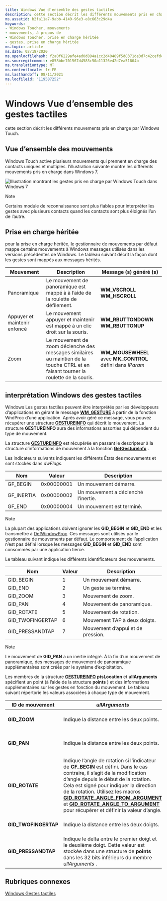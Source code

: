 ```yaml
---
title: Windows Vue d’ensemble des gestes tactiles
description: cette section décrit les différents mouvements pris en charge par Windows Touch.
ms.assetid: b2fa11a7-9abb-4149-96e3-e8c663c29d4a
keywords:
- Windows Toucher, mouvements
- mouvements, à propos de
- Windows Toucher, prise en charge héritée
- gestes, prise en charge héritée
ms.topic: article
ms.date: 02/18/2020
ms.openlocfilehash: f2a0f6229afe4ad0d894a1cc2d40489f5d8371de3d7c42cefdccde619119df75
ms.sourcegitcommit: e858bbe701567d4583c50a11326e42d7ea51804b
ms.translationtype: MT
ms.contentlocale: fr-FR
ms.lasthandoff: 08/11/2021
ms.locfileid: "119587252"
---
```

# <a name="windows-touch-gestures-overview"></a>Windows Vue d’ensemble des gestes tactiles

cette section décrit les différents mouvements pris en charge par Windows Touch.

## <a name="gestures-overview"></a>Vue d’ensemble des mouvements

Windows Touch active plusieurs mouvements qui prennent en charge des contacts uniques et multiples. l’illustration suivante montre les différents mouvements pris en charge dans Windows 7.

![Illustration montrant les gestes pris en charge par Windows Touch dans Windows 7](images/gestures.png)

> [!Note]  
> Certains module de reconnaissance sont plus fiables pour interpréter les gestes avec plusieurs contacts quand les contacts sont plus éloignés l’un de l’autre.

## <a name="legacy-support"></a>Prise en charge héritée

pour la prise en charge héritée, le gestionnaire de mouvements par défaut mappe certains mouvements à Windows messages utilisés dans les versions précédentes de Windows. Le tableau suivant décrit la façon dont les gestes sont mappés aux messages hérités.

| Mouvement        | Description  | Message (s) généré (s)              |
|----------------|----------------------------------------------------------------------------------------------------------------------|-------------------------------------------------------------|
| Panoramique            | Le mouvement de panoramique est mappé à à l’aide de la roulette de défilement.                  | **WM_VSCROLL**<br/> **WM_HSCROLL**<br/>       |
| Appuyer et maintenir enfoncé | Le mouvement appuyer et maintenir est mappé à un clic droit sur la souris.     | **WM_RBUTTONDOWN**<br/> **WM_RBUTTONUP**<br/> |
| Zoom           | Le mouvement de zoom déclenche des messages similaires au maintien de la touche CTRL et en faisant tourner la roulette de la souris. | **WM_MOUSEWHEEL** avec **MK_CONTROL** défini dans *lParam* |

## <a name="interpreting-windows-touch-gestures"></a>interprétation Windows des gestes tactiles

Windows Les gestes tactiles peuvent être interprétés par les développeurs d’applications en gérant le message [**WM_GESTURE**](wm-gesture.md) à partir de la fonction WndProc d’une application. Après avoir géré ce message, vous pouvez récupérer une structure [**GESTUREINFO**](/windows/win32/api/winuser/ns-winuser-gestureinfo) qui décrit le mouvement. La structure **GESTUREINFO** aura des informations assorties qui dépendent du type de mouvement.

La structure [**GESTUREINFO**](/windows/win32/api/winuser/ns-winuser-gestureinfo) est récupérée en passant le descripteur à la structure d’informations de mouvement à la fonction [**GetGestureInfo**](/windows/desktop/api/winuser/nf-winuser-getgestureinfo) .

Les indicateurs suivants indiquent les différents États des mouvements et sont stockés dans *dwFlags*. 

| Nom        | Valeur      | Description                      |
|-------------|------------|----------------------------------|
| GF_BEGIN   | 0x00000001 | Un mouvement démarre.           |
| GF_INERTIA | 0x00000002 | Un mouvement a déclenché l’inertie. |
| GF_END     | 0x00000004 | Un mouvement est terminé.          |

> [!Note]  
> La plupart des applications doivent ignorer les **GID_BEGIN** et **GID_END** et les transmettre à [DefWindowProc](/windows/win32/api/winuser/nf-winuser-defwindowproca). Ces messages sont utilisés par le gestionnaire de mouvements par défaut. Le comportement de l’application n’est pas défini lorsque les messages **GID_BEGIN** et **GID_END** sont consommés par une application tierce.

Le tableau suivant indique les différents identificateurs des mouvements. 

| Nom              | Valeur | Description                 |
|-------------------|-------|-----------------------------|
| GID_BEGIN        | 1     | Un mouvement démarre.      |
| GID_END          | 2     | Un geste se termine.        |
| GID_ZOOM         | 3     | Mouvement de zoom.           |
| GID_PAN          | 4     | Mouvement de panoramique.            |
| GID_ROTATE       | 5     | Mouvement de rotation.       |
| GID_TWOFINGERTAP | 6     | Mouvement TAP à deux doigts. |
| GID_PRESSANDTAP  | 7     | Mouvement d’appui et de pression.  |

> [!Note]  
> Le mouvement de **GID_PAN** a un inertie intégré. À la fin d’un mouvement de panoramique, des messages de mouvement de panoramique supplémentaires sont créés par le système d’exploitation.

Les membres de la structure [**GESTUREINFO**](/windows/win32/api/winuser/ns-winuser-gestureinfo) **ptsLocation** et **ullArguments** spécifient un point (à l’aide de la structure **points** ) et des informations supplémentaires sur les gestes en fonction du mouvement. Le tableau suivant répertorie les valeurs associées à chaque type de mouvement.

| ID de mouvement            | *ullArguments*                  | *ptsLocation*                       |
|-----------------------|-------------------------------------------------------------------------------------------------------------------------------------------------------------------------------------------------------------------------------------------------------------------------------------------------------------------------------------------------------------------------------------------------------------|-------------------------------------------------------------------------------------------------------------------|
| **GID_ZOOM**         | Indique la distance entre les deux points.            | Indique le centre du zoom.   |
| **GID_PAN**          | Indique la distance entre les deux points.            | Indique la position actuelle du panoramique.                    |
| **GID_ROTATE**       | Indique l’angle de rotation si l’indicateur de **GF_BEGIN** est défini. Dans le cas contraire, il s’agit de la modification d’angle depuis le début de la rotation. Cela est signé pour indiquer la direction de la rotation. Utilisez les macros [**GID_ROTATE_ANGLE_FROM_ARGUMENT**](/windows/desktop/api/winuser/nf-winuser-gid_rotate_angle_from_argument) et [**GID_ROTATE_ANGLE_TO_ARGUMENT**](/windows/desktop/api/winuser/nf-winuser-gid_rotate_angle_to_argument) pour récupérer et définir la valeur d’angle. | Cela indique le centre de la rotation qui est le point fixe autour duquel l’objet cible est pivoté. |
| **GID_TWOFINGERTAP** | Indique la distance entre les deux doigts.           | Indique le Centre des deux doigts.                      |
| **GID_PRESSANDTAP**  | Indique le delta entre le premier doigt et le deuxième doigt. Cette valeur est stockée dans une structure de **points** dans les 32 bits inférieurs du membre *ullArguments* .                        | Indique la position de la première partie du doigt.   |

## <a name="related-topics"></a>Rubriques connexes

[Windows Gestes tactiles](guide-multi-touch-gestures.md)